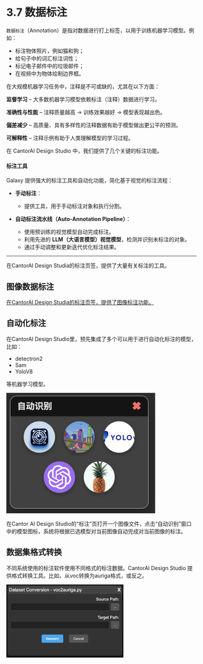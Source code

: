 # 3.7 数据标注

`数据标注`（Annotation）是指对数据进行打上标签，以用于训练机器学习模型。例如：

- 标注物体照片，例如猫和狗；
- 给句子中的词汇标注词性；
- 标记电子邮件中的垃圾邮件；
- 在视频中为物体绘制边界框。

在大规模机器学习任务中，注释是不可或缺的，尤其在以下方面：

**监督学习** – 大多数机器学习模型依赖标注（注释）数据进行学习。

**准确性与性能** – 注释质量越高 → 训练效果越好 → 模型表现越出色。

**偏差减少** – 高质量、具有多样性的注释数据有助于模型做出更公平的预测。

**可解释性** – 注释示例有助于人类理解模型的学习过程。

在 CantorAI Design Studio 中，我们提供了几个关键的标注功能。

#### **标注工具**

Galaxy 提供强大的标注工具和自动化功能，简化基于视觉的标注流程：

- **手动标注**：
  - 提供工具，用于手动标注对象和执行分割。

- **自动标注流水线（Auto-Annotation Pipeline）**：
  - 使用预训练的视觉模型自动完成标注。
  - 利用先进的 **LLM（大语言模型）视觉模型**，检测并识别未标注的对象。
  - 通过手动调整和更新迭代优化标注结果。

---

在CantorAI Design Studia的标注页签，提供了大量有关标注的工具。

## 图像数据标注

[在CantorAI Design Studia的标注页签，提供了图像标注功能。](image-annotation.md)

## 自动化标注

在CantorAI Design Studio里，预先集成了多个可以用于进行自动化标注的模型，比如：

- detectron2
- Sam
- YoloV8

等机器学习模型。

![image-20250430120630715](images/auto-annotation-window.png)

在Cantor AI Design Studio的“标注”页打开一个图像文件，点击“自动识别”窗口中的模型图标，系统将根据已选模型对当前图像自动完成对当前图像的标注。

## 数据集格式转换

不同系统使用的标注软件使用不同格式的标注数据。CantorAI Design Studio 提供格式转换工具。比如，从voc转换为auriga格式，或反之。

<img src="images/file-format-conversion.png" alt="image-20250430121634401" style="zoom:33%;" />
